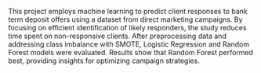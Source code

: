 This project employs machine learning to predict client responses to bank term deposit offers using a dataset from direct marketing campaigns. By focusing on efficient identification of likely responders, the study reduces time spent on non-responsive clients. After preprocessing data and addressing class imbalance with SMOTE, Logistic Regression and Random Forest models were evaluated. Results show that Random Forest performed best, providing insights for optimizing campaign strategies.
